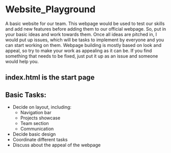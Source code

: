 # Website_Playground
A basic website for our team. This webpage would be used to test our skills and add new features before adding them to our official webpage. So, put in your basic ideas and work towards them. Once all ideas are pitched in, I would put up issues, which will be tasks to implement by everyone and you can start working on them. Webpage building is mostly based on look and appeal, so try to make your work as appealing as it can be. If you find something that needs to be fixed, just put it up as an issue and someone would help you.

## index.html is the start page

## Basic Tasks:
  - Decide on layout, including:
    - Navigation bar
    - Projects showcase
    - Team section
    - Communication
  - Decide basic design
  - Coordinate different tasks
  - Discuss about the appeal of the webpage
